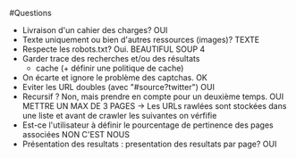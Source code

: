 #Questions

* Livraison d'un cahier des charges? OUI
* Texte uniquement ou bien d'autres ressources (images)? TEXTE
* Respecte les robots.txt? Oui. BEAUTIFUL SOUP 4
* Garder trace des recherches et/ou des résultats
  * cache (+ définir une politique de cache)
* On écarte et ignore le problème des captchas. OK
* Eviter les URL doubles (avec "#source?twitter") OUI
* Recursif ? Non, mais prendre en compte pour un deuxième temps. OUI METTRE UN MAX DE 3 PAGES -> Les URLs rawlées sont stockées dans une liste et avant de crawler les suivantes on vérfifie
* Est-ce l'utilisateur à définir le pourcentage de pertinence des pages associées NON C'EST NOUS
* Présentation des resultats : presentation des resultats par page? OUI
